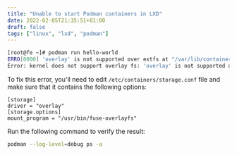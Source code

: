 ```yaml
---
title: "Unable to start Podman containers in LXD"
date: 2022-02-05T21:35:51+01:00
draft: false
tags: ["linux", "lxd", "podman"]
---
```


```bash
[root@fe ~]# podman run hello-world
ERRO[0000] 'overlay' is not supported over extfs at "/var/lib/containers/storage/overlay" 
Error: kernel does not support overlay fs: 'overlay' is not supported over extfs at "/var/lib/containers/storage/overlay": backing file system is unsupported for this graph driver
```

To fix this error, you'll need to edit `/etc/containers/storage.conf` file and make sure that it contains the following options:
```
[storage]
driver = "overlay"
[storage.options]
mount_program = "/usr/bin/fuse-overlayfs"
```

Run the following command to verify the result:
```bash
podman --log-level=debug ps -a
```
